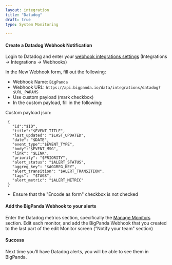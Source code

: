 ```yaml
---
layout: integration 
title: "Datadog"
draft: true
type: System Monitoring

---
```


#### Create a Datadog Webhook Notification  

Login to Datadog and enter your [webhook integrations settings](https://app.datadoghq.com/account/settings#integrations/webhooks) (Integrations -> Integrations -> Webhooks)

In the New Webhook form, fill out the following:  

* Webhook Name: `BigPanda`
* Webhook URL: `https://api.bigpanda.io/data/integrations/datadog?$URL_PARAMS`
* Use custom payload (mark checkbox)
* In the custom payload, fill in the following:

Custom payload json:

     {
       "id":"$ID",
       "title":"$EVENT_TITLE",
       "last_updated": "$LAST_UPDATED",
       "date": "$DATE",
       "event_type":"$EVENT_TYPE",
       "body":"$EVENT_MSG",
       "link": "$LINK",
       "priority": "$PRIORITY",
       "alert_status": "$ALERT_STATUS",
       "aggreg_key": "$AGGREG_KEY",
       "alert_transition": "$ALERT_TRANSITION",
       "tags":  "$TAGS",
       "alert_metric": "$ALERT_METRIC"
     }

* Ensure that the "Encode as form" checkbox is not checked

<!-- section-separator -->

#### Add the BigPanda Webhook to your alerts

Enter the Datadog metrics section, specifically the [Manage Monitors](https://app.datadoghq.com/monitors) section.
Edit each monitor, and add the BigPanda Webhook that you created to the last part of the edit Monitor screen ("Notify your team" section)
 
<!-- section-separator -->

#### Success
Next time you'll have Datadog alerts, you will be able to see them in BigPanda.
